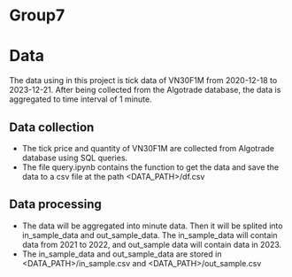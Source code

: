 # Group7

# Data

The data using in this project is tick data of VN30F1M from 2020-12-18 to 2023-12-21. After being collected from the Algotrade database, the data is aggregated to time interval of 1 minute.

## Data collection

- The tick price and quantity of VN30F1M are collected from Algotrade database using SQL queries.
- The file query.ipynb contains the function to get the data and save the data to a csv file at the path <DATA_PATH>/df.csv

## Data processing

- The data will be aggregated into minute data. Then it will be splited into in_sample_data and out_sample_data. The in_sample_data will contain data from 2021 to 2022, and out_sample data will contain data in 2023.
- The in_sample_data and out_sample_data are stored in <DATA_PATH>/in_sample.csv and <DATA_PATH>/out_sample.csv
